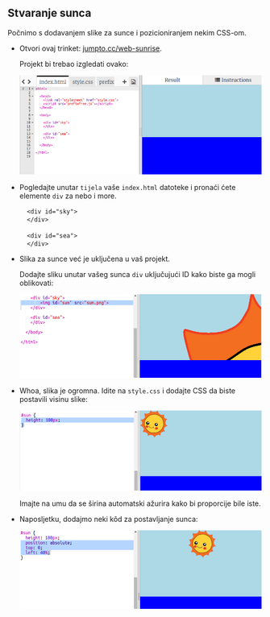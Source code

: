 ## Stvaranje sunca

Počnimo s dodavanjem slike za sunce i pozicioniranjem nekim CSS-om.

+ Otvori ovaj trinket: <a href="http://jumpto.cc/web-sunrise" target="_blank">jumpto.cc/web-sunrise</a>.
    
    Projekt bi trebao izgledati ovako:
    
    ![screenshot](images/sunrise-starter.png)

+ Pogledajte unutar `tijela` vaše `index.html` datoteke i pronaći ćete elemente `div` za nebo i more.
    
        <div id="sky">
        </div>
        
        <div id="sea">
        </div>
        

+ Slika za sunce već je uključena u vaš projekt.
    
    Dodajte sliku unutar vašeg sunca `div` uključujući ID kako biste ga mogli oblikovati:
    
    ![screenshot](images/sunrise-sun-image.png)

+ Whoa, slika je ogromna. Idite na `style.css` i dodajte CSS da biste postavili visinu slike:
    
    ![screenshot](images/sunrise-sun-height.png)
    
    Imajte na umu da se širina automatski ažurira kako bi proporcije bile iste.

+ Naposljetku, dodajmo neki kôd za postavljanje sunca:
    
    ![screenshot](images/sunrise-sun-position.png)